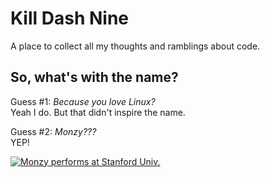 # Kill Dash Nine

A place to collect all my thoughts and ramblings about code.

## So, what's with the name? 

Guess #1: _Because you love Linux?_  
    Yeah I do. But that didn't inspire the name.  
  
Guess #2: _Monzy???_  
    YEP!  

[![Monzy performs at Stanford Univ.](https://img.youtube.com/vi/Fow7iUaKrq4/0.jpg)](https://www.youtube.com/watch?v=Fow7iUaKrq4)

